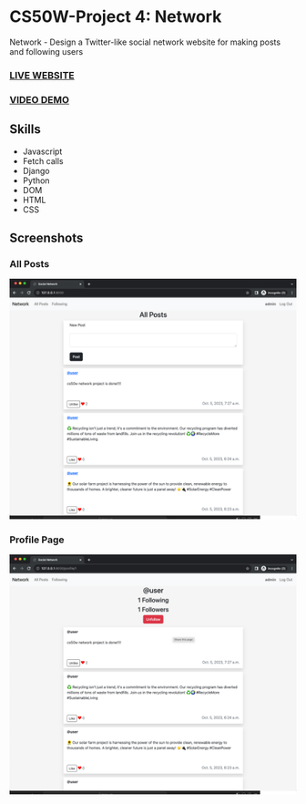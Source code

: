 # CS50W-Project 4: Network
Network - Design a Twitter-like social network website for making posts and following users

### [LIVE WEBSITE](https://yasingunay.eu.pythonanywhere.com/)

### [VIDEO DEMO](https://youtu.be/JjmdpVIU6w8?si=C2yAmu3G8QEbdLZI)

## Skills
* Javascript
* Fetch calls
* Django
* Python
* DOM
* HTML
* CSS

## Screenshots

### All Posts
![all](screenshots/all.png)

### Profile Page
![profile](screenshots/profile.png)


